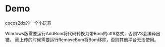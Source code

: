 Demo
====

cocos2dx的一个小玩意

Windows版需要运行AddBom将代码转换为带Bom的utf8格式，否则VS会编译出错。
而上传的时候需要运行RemoveBom将Bom移除，否则其他平台无法使用。
